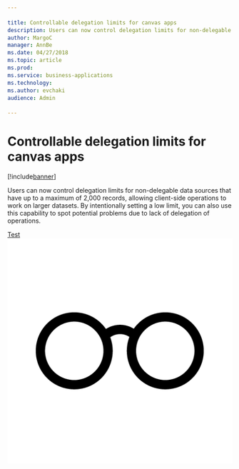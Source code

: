 ```yaml
---

title: Controllable delegation limits for canvas apps
description: Users can now control delegation limits for non-delegable data sources that have up to a maximum of 2,000 records, allowing client-side operations to work on larger datasets.
author: MargoC
manager: AnnBe
ms.date: 04/27/2018
ms.topic: article
ms.prod: 
ms.service: business-applications
ms.technology: 
ms.author: evchaki
audience: Admin

---
```

#  Controllable delegation limits for canvas apps




[!include[banner](../../../../includes/banner.md)]

Users can now control delegation limits for non-delegable data sources that have
up to a maximum of 2,000 records, allowing client-side operations to work on
larger datasets. By intentionally setting a low limit, you can also use this
capability to spot potential problems due to lack of delegation of operations.

[Test](/articles/Spring18/business-application-platform/powerapps/canvas-apps/sql-views-canvas-apps.md)
<br>
![Glasses](media/glasses.png)

